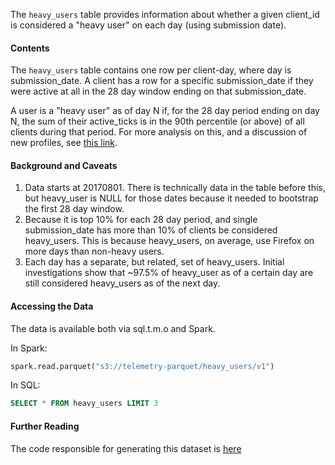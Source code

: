 The `heavy_users` table provides information about whether a given client_id is
considered a "heavy user" on each day (using submission date).

#### Contents

The `heavy_users` table contains one row per client-day, where day is
submission_date. A client has a row for a specific submission_date if
they were active at all in the 28 day window ending on that submission_date.

A user is a "heavy user" as of day N if, for the 28 day period ending
on day N, the sum of their active_ticks is in the 90th percentile (or
above) of all clients during that period. For more analysis on this,
and a discussion of new profiles, see
[this link](https://metrics.mozilla.com/protected/sguha/heavy/heavycutoffs5.html).

#### Background and Caveats

1. Data starts at 20170801. There is technically data in the table before this, but heavy_user is NULL for those dates because it needed to bootstrap the first 28 day window.
2. Because it is top 10% for each 28 day period, and single submission_date has more than 10% of clients be considered heavy_users. This is because heavy_users, on average, use Firefox on more days than non-heavy users.
3. Each day has a separate, but related, set of heavy_users. Initial investigations show that ~97.5% of heavy_user as of a certain day are still considered heavy_users as of the next day.

#### Accessing the Data

The data is available both via sql.t.m.o and Spark.

In Spark:
```python
spark.read.parquet("s3://telemetry-parquet/heavy_users/v1")
```

In SQL:
```sql
SELECT * FROM heavy_users LIMIT 3
```

#### Further Reading

The code responsible for generating this dataset is
[here](https://github.com/mozilla/telemetry-batch-view/blob/master/src/main/scala/com/mozilla/telemetry/views/HeavyUsersView.scala)

